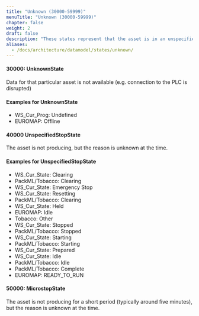 ```yaml
---
title: "Unknown (30000-59999)"
menuTitle: "Unknown (30000-59999)"
chapter: false
weight: 2
draft: false
description: "These states represent that the asset is in an unspecified state"
aliases:
  - /docs/architecture/datamodel/states/unknown/
---
```


#### 30000: UnknownState

Data for that particular asset is not available (e.g. connection to the PLC is disrupted)

#### Examples for UnknownState

- WS_Cur_Prog: Undefined
- EUROMAP: Offline

#### 40000 UnspecifiedStopState

The asset is not producing, but the reason is unknown at the time. 

#### Examples for UnspecifiedStopState

- WS_Cur_State: Clearing
- PackML/Tobacco: Clearing
- WS_Cur_State: Emergency Stop
- WS_Cur_State: Resetting
- PackML/Tobacco: Clearing
- WS_Cur_State: Held
- EUROMAP: Idle
- Tobacco: Other
- WS_Cur_State: Stopped
- PackML/Tobacco: Stopped
- WS_Cur_State: Starting
- PackML/Tobacco: Starting 
- WS_Cur_State: Prepared
- WS_Cur_State: Idle
- PackML/Tobacco: Idle
- PackML/Tobacco: Complete
- EUROMAP: READY_TO_RUN

#### 50000: MicrostopState

The asset is not producing for a short period (typically around five minutes), but the reason is unknown at the time.
